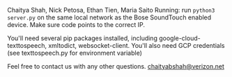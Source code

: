 Chaitya Shah, Nick Petosa, Ethan Tien, Maria Saito
Running:
run `python3 server.py` on the same local network as the Bose SoundTouch enabled device. Make sure code points to the correct IP.

You'll need several pip packages installed, including google-cloud-texttospeech, xmltodict, websocket-client.
You'll also need GCP credentials (see texttospeech.py for environment variable)

Feel free to contact us with any other questions.
chaityabshah@verizon.net
